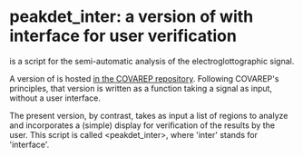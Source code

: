 peakdet_inter: a version of <peakdet> with interface for user verification
=============

<peakdet> is a script for the semi-automatic analysis of the electroglottographic signal.

A version of <peakdet> is hosted [in the COVAREP repository](https://github.com/covarep/covarep/tree/master/glottalsource/egg/peakdet). Following
COVAREP's principles, that version is written as a function taking a
signal as input, without a user interface. 
 
The present version, by contrast, takes as input a list of regions to analyze
and incorporates a (simple) display for verification of the results by the user. 
This script is called <peakdet_inter>, where 'inter' stands for 'interface'.

